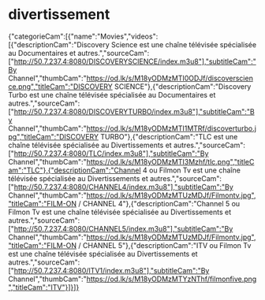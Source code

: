 # divertissement
{"categorieCam":[{"name":"Movies","videos":[{"descriptionCam":"Discovery Science est une chaîne télévisée spécialisée au Documentaires et autres.","sourceCam":["http://50.7.237.4:8080/DISCOVERYSCIENCE/index.m3u8"],"subtitleCam":"By Channel","thumbCam":"https://od.lk/s/M18yODMzMTI0ODJf/discoverscience.png","titleCam":"DISCOVERY SCIENCE"},{"descriptionCam":"Discovery Turbo est une chaîne télévisée spécialisée au Documentaires et autres.","sourceCam":["http://50.7.237.4:8080/DISCOVERYTURBO/index.m3u8"],"subtitleCam":"By Channel","thumbCam":"https://od.lk/s/M18yODMzMTI1MTRf/discoverturbo.jpg","titleCam":"DISCOVERY TURBO"},{"descriptionCam":"TLC est une chaîne télévisée spécialisée au Divertissements et autres.","sourceCam":["http://50.7.237.4:8080/TLC/index.m3u8"],"subtitleCam":"By Channel","thumbCam":"https://od.lk/s/M18yODMzMTI3Mzhf/tlc.png","titleCam":"TLC"},{"descriptionCam":"Channel 4 ou Filmon Tv est une chaîne télévisée spécialisée au Divertissements et autres.","sourceCam":["http://50.7.237.4:8080/CHANNEL4/index.m3u8"],"subtitleCam":"By Channel","thumbCam":"https://od.lk/s/M18yODMzMTUzMDJf/Filmontv.jpg","titleCam":"FILM-ON / CHANNEL 4"},{"descriptionCam":"Channel 5 ou Filmon Tv est une chaîne télévisée spécialisée au Divertissements et autres.","sourceCam":["http://50.7.237.4:8080/CHANNEL5/index.m3u8"],"subtitleCam":"By Channel","thumbCam":"https://od.lk/s/M18yODMzMTUzMDJf/Filmontv.jpg","titleCam":"FILM-ON / CHANNEL 5"},{"descriptionCam":"ITV ou Filmon Tv est une chaîne télévisée spécialisée au Divertissements et autres.","sourceCam":["http://50.7.237.4:8080/ITV1/index.m3u8"],"subtitleCam":"By Channel","thumbCam":"https://od.lk/s/M18yODMzMTYzNThf/filmonfive.png","titleCam":"ITV"}]}]}




